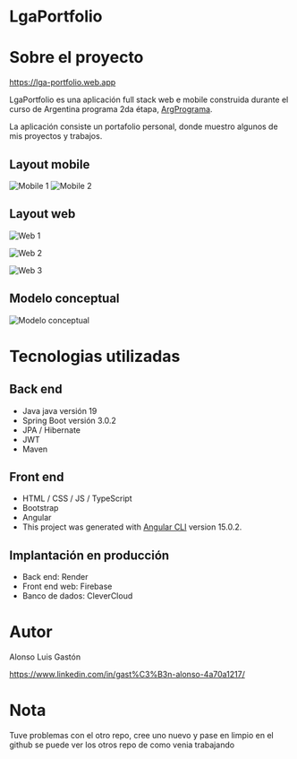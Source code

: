 # LgaPortfolio

# Sobre el proyecto

https://lga-portfolio.web.app

LgaPortfolio es una aplicación full stack web e mobile construida durante el curso de Argentina programa 2da étapa, [ArgPrograma](https://argentinaprograma.inti.gob.ar).

La aplicación consiste un portafolio personal, donde muestro algunos de mis proyectos y trabajos.

## Layout mobile
![Mobile 1](https://github.com/t0ng42013/assets/blob/master/jwt-mov.png) ![Mobile 2](https://github.com/t0ng42013/assets/blob/master/movil2.png)

## Layout web
![Web 1](https://github.com/t0ng42013/assets/blob/master/jwt-web1.png)

![Web 2](https://github.com/t0ng42013/assets/blob/master/web1.png)

![Web 3](https://github.com/t0ng42013/assets/blob/master/web2.png)

## Modelo conceptual
![Modelo conceptual](https://github.com/t0ng42013/assets/blob/master/modeloConceptual.png)

# Tecnologias utilizadas
## Back end
- Java java versión 19
- Spring Boot versión 3.0.2
- JPA / Hibernate
- JWT
- Maven
## Front end
- HTML / CSS / JS / TypeScript
- Bootstrap
- Angular
- This project was generated with [Angular CLI](https://github.com/angular/angular-cli) version 15.0.2.
## Implantación en producción
- Back end: Render
- Front end web: Firebase
- Banco de dados: CleverCloud

# Autor

Alonso Luis Gastón

https://www.linkedin.com/in/gast%C3%B3n-alonso-4a70a1217/

# Nota

Tuve problemas con el otro repo, cree uno nuevo y pase en limpio en el github se puede ver los otros repo de como venia trabajando
